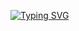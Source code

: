 [![Typing SVG](https://readme-typing-svg.herokuapp.com?font=Fira+Code&pause=2000&width=435&lines=一个没事写写VB的无聊二次元准高中生)](https://github.com/cyc-cycc)

